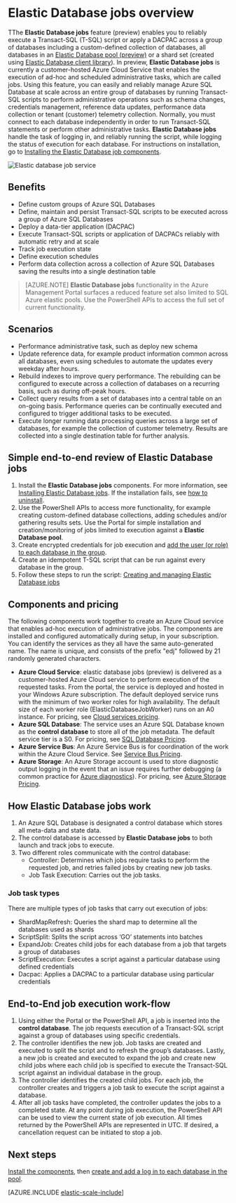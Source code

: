 <properties 
	title="Elastic database jobs overview" 
	pageTitle="Elastic database jobs overview" 
	description="Illustrates the elastic database job service" 
	metaKeywords="azure sql database elastic databases" 
	services="sql-database" documentationCenter=""  
	manager="jeffreyg" 
	authors="sidneyh"/>

<tags
	ms.service="sql-database"
	ms.date="07/21/2015"
	wacn.date=""/>

# Elastic Database jobs overview

TThe **Elastic Database jobs** feature (preview) enables you to  reliably execute a Transact-SQL (T-SQL) script or apply a DACPAC across a group of databases including a custom-defined collection of databases, all databases in an [Elastic Database pool (preview)](/documentation/articles/sql-database-elastic-pool) or a shard set (created using [Elastic Database client library](/documentation/articles/sql-database-elastic-database-client-library)). In preview, **Elastic Database jobs** is currently a customer-hosted Azure Cloud Service that enables the execution of ad-hoc and scheduled administrative tasks, which are called jobs. Using this feature, you can easily and reliably manage Azure SQL Database at scale across an entire group of databases by running Transact-SQL scripts to perform administrative operations such as schema changes, credentials management, reference data updates, performance data collection or tenant (customer) telemetry collection. Normally, you must connect to each database independently in order to run Transact-SQL statements or perform other administrative tasks. **Elastic Database jobs** handle the task of logging in, and reliably running the script, while logging the status of execution for each database. For instructions on installation, go to [Installing the Elastic Database job components](/documentation/articles/sql-database-elastic-jobs-service-installation).

![Elastic database job service][1]

## Benefits
* Define custom groups of Azure SQL Databases
* Define, maintain and persist Transact-SQL scripts to be executed across a group of Azure SQL Databases 
* Deploy a data-tier application (DACPAC)
* Execute Transact-SQL scripts or application of DACPACs reliably with automatic retry and at scale
* Track job execution state
* Define execution schedules
* Perform data collection across a collection of Azure SQL Databases saving the results into a single destination table

> [AZURE.NOTE] **Elastic Database jobs** functionality in the Azure Management Portal surfaces a reduced feature set also limited to SQL Azure elastic pools. Use the PowerShell APIs to access the full set of current functionality.

## Scenarios

* Performance administrative task, such as deploy new schema
* Update reference data, for example product information common across all databases, even using schedules to automate the updates every weekday after hours.
* Rebuild indexes to improve query performance. The rebuilding can be configured to execute across a collection of databases on a recurring basis, such as during off-peak hours.
* Collect query results from a set of databases into a central table on an on-going basis. Performance queries can be continually executed and configured to trigger additional tasks to be executed.
* Execute longer running data processing queries across a large set of databases, for example the collection of customer telemetry. Results are collected into a single destination table for further analysis.

## Simple end-to-end review of Elastic Database jobs
1.	Install the **Elastic Database jobs** components. For more information, see [Installing Elastic Database jobs](/documentation/articles/sql-database-elastic-jobs-service-installation). If the installation fails, see [how to uninstall](/documentation/articles/sql-database-elastic-jobs-uninstall).
2.	Use the PowerShell APIs to access more functionality, for example creating custom-defined database collections, adding schedules and/or gathering results sets. Use the Portal for simple installation and creation/monitoring of jobs limited to execution against a **Elastic Database pool**. 
3.	Create encrypted credentials for job execution and [add the user (or role) to each database in the group](/documentation/articles/sql-database-elastic-jobs-add-logins-to-dbs).
4.	Create an idempotent T-SQL script that can be run against every database in the group.
5.	Follow these steps to run the script: [Creating and managing Elastic Database jobs](/documentation/articles/sql-database-elastic-jobs-create-and-manage) 

## Components and pricing 
The following components work together to create an Azure Cloud service that enables ad-hoc execution of administrative jobs. The components are installed and configured automatically during setup, in your subscription. You can identify the services as they all have the same auto-generated name. The name is unique, and consists of the prefix "edj" followed by 21 randomly generated characters.

* **Azure Cloud Service**: elastic database jobs (preview) is delivered as a customer-hosted Azure Cloud service to perform execution of the requested tasks. From the portal, the service is deployed and hosted in your Windows Azure subscription. The default deployed service runs with the minimum of two worker roles for high availability. The default size of each worker role (ElasticDatabaseJobWorker) runs on an A0 instance. For pricing, see [Cloud services pricing](/home/features/cloud-services/#price). 
* **Azure SQL Database**: The service uses an Azure SQL Database known as the **control database** to store all of the job metadata. The default service tier is a S0. For pricing, see [SQL Database Pricing](/home/features/sql-database/#price).
* **Azure Service Bus**: An Azure Service Bus is for coordination of the work within the Azure Cloud Service. See [Service Bus Pricing](/home/features/service-bus/#price).
* **Azure Storage**: An Azure Storage account is used to store diagnostic output logging in the event that an issue requires further debugging (a common practice for [Azure diagnostics](/documentation/articles/cloud-services-dotnet-diagnostics)). For pricing, see [Azure Storage Pricing](/home/features/storage/#price).

## How Elastic Database jobs work
1.	An Azure SQL Database is designated a control database which stores all meta-data and state data.
2.	The control database is accessed by  **Elastic Database jobs** to both launch and track jobs to execute.
3.	Two different roles communicate with the control database: 
	* Controller: Determines which jobs require tasks to perform the requested job, and retries failed jobs by creating new job tasks.
	* Job Task Execution: Carries out the job tasks.

### Job task types
There are multiple types of job tasks that carry out execution of jobs:

* ShardMapRefresh: Queries the shard map to determine all the databases used as shards
* ScriptSplit: Splits the script across ‘GO’ statements into batches
* ExpandJob: Creates child jobs for each database from a job that targets a group of databases
* ScriptExecution: Executes a script against a particular database using defined credentials
* Dacpac: Applies a DACPAC to a particular database using particular credentials

## End-to-End job execution work-flow
1.	Using either the Portal or the PowerShell API, a job is inserted into the  **control database**. The job requests execution of a Transact-SQL script against a group of databases using specific credentials.
2.	The controller identifies the new job. Job tasks are created and executed to split the script and to refresh the group’s databases. Lastly, a new job is created and executed to expand the job and create new child jobs where each child job is specified to execute the Transact-SQL script against an individual database in the group.
3.	The controller identifies the created child jobs. For each job, the controller creates and triggers a job task to execute the script against a database. 
4.	After all job tasks have completed, the controller updates the jobs to a completed state. 
At any point during job execution, the PowerShell API can be used to view the current state of job execution. All times returned by the PowerShell APIs are represented in UTC. If desired, a cancellation request can be initiated to stop a job. 

## Next steps
[Install the components](/documentation/articles/sql-database-elastic-jobs-service-installation), then [create and add a log in to each database in the pool](/documentation/articles/sql-database-elastic-jobs-add-logins-to-dbs).

[AZURE.INCLUDE [elastic-scale-include](../includes/elastic-scale-include.md)]

<!--Image references-->
[1]: ./media/sql-database-elastic-jobs-overview/elastic-jobs.png
<!--anchors-->

 